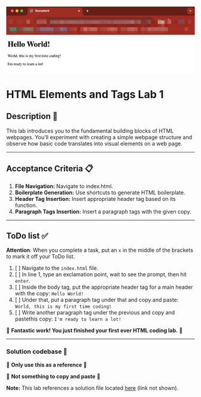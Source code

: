 !["final rendering for demo"](assets/images/html_elements_lab1.jpg)
# HTML Elements and Tags Lab 1

## Description 📄
This lab introduces you to the fundamental building blocks of HTML webpages. You'll experiment with creating a simple webpage structure and observe how basic code translates into visual elements on a web page.

---

## Acceptance Criteria 📋
1. **File Navigation:** Navigate to index.html.
2. **Boilerplate Generation:** Use shortcuts to generate HTML boilerplate.
3. **Header Tag Insertion:** Insert appropriate header tag based on its function.
4. **Paragraph Tags Insertion:** Insert a paragraph tags with the given copy.

---

## ToDo list ✅
**Attention**: When you complete a task, put an `x` in the middle of the brackets to mark it off your ToDo list.

1. [ ] Navigate to the `index.html` file. 
2. [ ] In line 1, type an exclamation point, wait to see the prompt, then hit `enter`.
3. [ ] Inside the body tag, put the appropriate header tag for a main header with the copy: 
   `Hello World!`
4. [ ] Under that, put a paragraph tag under that and copy and paste:
    `World, this is my first time coding!`
5. [ ] Write another paragraph tag under the previous and copy and pastethis copy:
   `I'm ready to learn a lot!`

🎊 **Fantastic work! You just finished your first ever HTML coding lab.** 🎊

---

### Solution codebase 👀
🛑 **Only use this as a reference** 🛑

💾 **Not something to copy and paste** 💾

**Note:**  This lab references a solution file located [here](https://github.com/HackerUSA-CE/sdai-ic-d1-ctc-lab1/blob/solution/index.html) (link not shown).